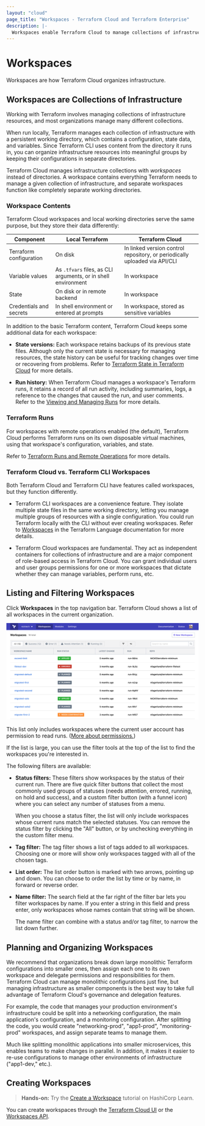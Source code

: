 ```yaml
---
layout: "cloud"
page_title: "Workspaces - Terraform Cloud and Terraform Enterprise"
description: |-
  Workspaces enable Terraform Cloud to manage collections of infrastructure resources. Learn basics and recommended organization.
---
```


# Workspaces

Workspaces are how Terraform Cloud organizes infrastructure.


## Workspaces are Collections of Infrastructure

Working with Terraform involves managing collections of infrastructure resources, and most organizations manage many different collections.

When run locally, Terraform manages each collection of infrastructure with a persistent working directory, which contains a configuration, state data, and variables. Since Terraform CLI uses content from the directory it runs in, you can organize infrastructure resources into meaningful groups by keeping their configurations in separate directories.

Terraform Cloud manages infrastructure collections with _workspaces_ instead of directories. A workspace contains everything Terraform needs to manage a given collection of infrastructure, and separate workspaces function like completely separate working directories.


### Workspace Contents

Terraform Cloud workspaces and local working directories serve the same purpose, but they store their data differently:

Component | Local Terraform | Terraform Cloud
--|--|--
Terraform configuration | On disk | In linked version control repository, or periodically uploaded via API/CLI
Variable values | As `.tfvars` files, as CLI arguments, or in shell environment | In workspace
State | On disk or in remote backend | In workspace
Credentials and secrets | In shell environment or entered at prompts | In workspace, stored as sensitive variables

In addition to the basic Terraform content, Terraform Cloud keeps some additional data for each workspace:

- **State versions:** Each workspace retains backups of its previous state files. Although only the current state is necessary for managing resources, the state history can be useful for tracking changes over time or recovering from problems. Refer to [Terraform State in Terraform Cloud](./state.html) for more details.

- **Run history:** When Terraform Cloud manages a workspace's Terraform runs, it retains a record of all run activity, including summaries, logs, a reference to the changes that caused the run, and user comments. Refer to the [Viewing and Managing Runs](../run/manage.html) for more details.

### Terraform Runs

For workspaces with remote operations enabled (the default), Terraform Cloud performs Terraform runs on its own disposable virtual machines, using that workspace's configuration, variables, and state.

Refer to [Terraform Runs and Remote Operations](../run/index.html) for more details.

### Terraform Cloud vs. Terraform CLI Workspaces

Both Terraform Cloud and Terraform CLI have features called workspaces, but they function differently.

- Terraform CLI workspaces are a convenience feature. They isolate multiple state files in the same working directory, letting you manage multiple groups of resources with a single configuration. You could run Terraform locally with the CLI without ever creating workspaces. Refer to [Workspaces](/docs/language/state/workspaces.html) in the Terraform Language documentation for more details.

- Terraform Cloud workspaces are fundamental. They act as independent containers for collections of infrastructure and are a major component of role-based access in Terraform Cloud. You can grant individual users and user groups permissions for one or more workspaces that dictate whether they can manage variables, perform runs, etc.

## Listing and Filtering Workspaces

Click **Workspaces** in the top navigation bar. Terraform Cloud shows a list of all workspaces in the current organization.

![Screenshot: the list of workspaces](./images/index-list.png)

This list only includes workspaces where the current user account has permission to read runs. ([More about permissions.](/docs/cloud/users-teams-organizations/permissions.html))

[permissions-citation]: #intentionally-unused---keep-for-maintainers

If the list is large, you can use the filter tools at the top of the list to find the workspaces you're interested in.

The following filters are available:

- **Status filters:** These filters show workspaces by the status of their current run. There are five quick filter buttons that collect the most commonly used groups of statuses (needs attention, errored, running, on hold and success), and a custom filter button (with a funnel icon) where you can select any number of statuses from a menu.

    When you choose a status filter, the list will only include workspaces whose current runs match the selected statuses. You can remove the status filter by clicking the "All" button, or by unchecking everything in the custom filter menu.
- **Tag filter:** The tag filter shows a list of tags added to all workspaces. Choosing one or more will show only workspaces tagged with all of the chosen tags.
- **List order:** The list order button is marked with two arrows, pointing up and down. You can choose to order the list by time or by name, in forward or reverse order.
- **Name filter:** The search field at the far right of the filter bar lets you filter workspaces by name. If you enter a string in this field and press enter, only workspaces whose names contain that string will be shown.

    The name filter can combine with a status and/or tag filter, to narrow the list down further.

## Planning and Organizing Workspaces

We recommend that organizations break down large monolithic Terraform configurations into smaller ones, then assign each one to its own workspace and delegate permissions and responsibilities for them. Terraform Cloud can manage monolithic configurations just fine, but managing infrastructure as smaller components is the best way to take full advantage of Terraform Cloud's governance and delegation features.

For example, the code that manages your production environment's infrastructure could be split into a networking configuration, the main application's configuration, and a monitoring configuration. After splitting the code, you would create "networking-prod", "app1-prod", "monitoring-prod" workspaces, and assign separate teams to manage them.

Much like splitting monolithic applications into smaller microservices, this enables teams to make changes in parallel. In addition, it makes it easier to re-use configurations to manage other environments of infrastructure ("app1-dev," etc.).

## Creating Workspaces

> **Hands-on:** Try the [Create a Workspace](https://learn.hashicorp.com/tutorials/terraform/cloud-workspace-create?in=terraform/cloud-get-started) tutorial on HashiCorp Learn.

You can create workspaces through the [Terraform Cloud UI](/docs/cloud/workspaces/creating.html) or the [Workspaces API](../api/workspaces.html).

